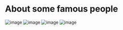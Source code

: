 # About some famous people

![image](https://user-images.githubusercontent.com/64602660/157076573-8c75b879-0cb2-421c-996c-270d7affa791.png)
![image](https://user-images.githubusercontent.com/64602660/157076637-bc45b51f-5adf-443c-a67d-c322102a4cb2.png)
![image](https://user-images.githubusercontent.com/64602660/157076772-8f6694ee-43ad-4851-9b0c-ce2d32d85974.png)
![image](https://user-images.githubusercontent.com/64602660/157076834-0d9e9196-131c-4b8e-88ac-77acda55f536.png)

